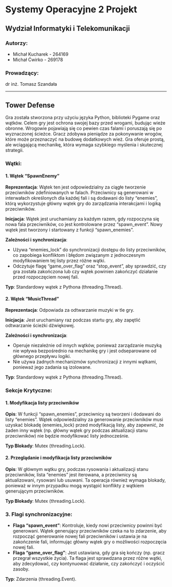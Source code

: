 # Systemy Operacyjne 2 Projekt

## Wydział Informatyki i Telekomunikacji

### Autorzy:
- Michał Kucharek - 264169
- Michał Ćwirko - 269178

### Prowadzący:
dr inż. Tomasz Szandała

---

## Tower Defense

Gra została stworzona przy użyciu języka Python, biblioteki Pygame oraz wątków. Celem gry jest ochrona swojej bazy przed wrogami, budując wieże obronne. Wrogowie pojawiają się co pewien czas falami i poruszają się po wyznaczonej ścieżce. Gracz zdobywa pieniądze za pokonywanie wrogów, które może przeznaczyć na budowę dodatkowych wież. Gra oferuje prostą, ale wciągającą mechanikę, która wymaga szybkiego myślenia i skutecznej strategii.

### Wątki:
#### 1. Wątek “SpawnEnemy”
**Reprezentacja**: Wątek ten jest odpowiedzialny za ciągłe tworzenie przeciwników zdefiniowanych w falach. Przeciwnicy są generowani w interwałach określonych dla każdej fali i są dodawani do listy “enemies”, którą wykorzystuje główny wątek gry do zarządzania interakcjami i logiką przeciwników.

**Inicjacja**: Wątek jest uruchamiany za każdym razem, gdy rozpoczyna się nowa fala przeciwników, co jest kontrolowane przez “spawn_event”. Nowy wątek jest tworzony i startowany z funkcji “spawn_enemies”.

**Zależności i synchronizacja**:
- Używa “enemies_lock” do synchronizacji dostępu do listy przeciwników, co zapobiega konfliktom i błędom związanym z jednoczesnym modyfikowaniem tej listy przez różne wątki.
- Odczytuje flagę “game_over_flag” oraz “stop_event”, aby sprawdzić, czy gra została zakończona lub czy wątek powinien zakończyć działanie przed rozpoczęciem nowej fali.

**Typ**: Standardowy wątek z Pythona (threading.Thread).

#### 2. Wątek “MusicThread”
**Reprezentacja**: Odpowiada za odtwarzanie muzyki w tle gry.

**Inicjacja**: Jest uruchamiany raz podczas startu gry, aby zapętlić odtwarzanie ścieżki dźwiękowej.

**Zależności i synchronizacja**:
- Operuje niezależnie od innych wątków, ponieważ zarządzanie muzyką nie wpływa bezpośrednio na mechanikę gry i jest odseparowane od głównego przepływu logiki.
- Nie używa żadnych mechanizmów synchronizacji z innymi wątkami, ponieważ jego zadania są izolowane.

**Typ**: Standardowy wątek z Pythona (threading.Thread).

### Sekcje Krytyczne:
#### 1. Modyfikacja listy przeciwników
**Opis**: W funkcji “spawn_enemies”, przeciwnicy są tworzeni i dodawani do listy “enemies”. Wątek odpowiedzialny za generowanie przeciwników musi uzyskać blokadę (enemies_lock) przed modyfikacją listy, aby zapewnić, że żaden inny wątek (np. główny wątek gry podczas aktualizacji stanu przeciwników) nie będzie modyfikować listy jednocześnie.

**Typ Blokady**: Mutex (threading.Lock).

#### 2. Przeglądanie i modyfikacja listy przeciwników
**Opis**: W głównym wątku gry, podczas rysowania i aktualizacji stanu przeciwników, lista “enemies” jest iterowana, a przeciwnicy są aktualizowani, rysowani lub usuwani. Ta operacja również wymaga blokady, ponieważ w innym przypadku mogą wystąpić konflikty z wątkiem generującym przeciwników.

**Typ Blokady**: Mutex (threading.Lock).

### 3. Flagi synchronizacyjne:
- **Flaga “spawn_event”**: Kontroluje, kiedy nowi przeciwnicy powinni być generowani. Wątek generujący przeciwników czeka na to zdarzenie, aby rozpocząć generowanie nowej fali przeciwników i ustawia je na zakończenie fali, informując główny wątek gry o możliwości rozpoczęcia nowej fali.
- **Flaga “game_over_flag”**: Jest ustawiana, gdy gra się kończy (np. gracz przegrał wszystkie życia). Ta flaga jest sprawdzana przez różne wątki, aby zdecydować, czy kontynuować działanie, czy zakończyć i oczyścić zasoby.

**Typ**: Zdarzenia (threading.Event).
